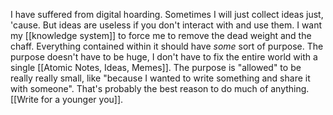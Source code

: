 I have suffered from digital hoarding. Sometimes I will just collect ideas just, 'cause. But ideas are useless if you don't interact with and use them. I want my [[knowledge system]] to force me to remove the dead weight and the chaff. Everything contained within it should have *some* sort of purpose. The purpose doesn't have to be huge, I don't have to fix the entire world with a single [[Atomic Notes, Ideas, Memes]]. The purpose is "allowed" to be really really small, like "because I wanted to write something and share it with someone". That's probably the best reason to do much of anything. [[Write for a younger you]].